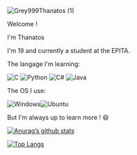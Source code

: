 ![Grey999Thanatos (1)](https://user-images.githubusercontent.com/72351945/148104926-029bd8e3-e602-421c-9394-fd1feace7b99.jpg)

Welcome !

I'm Thanatos

I'm 19 and currently a student at the EPITA.

The langage I'm learning:

![C](https://img.shields.io/badge/c-%2300599C.svg?style=for-the-badge&logo=c&logoColor=white) ![Python](https://img.shields.io/badge/python-3670A0?style=for-the-badge&logo=python&logoColor=ffdd54) ![C#](https://img.shields.io/badge/C%23-239120?style=for-the-badge&logo=c-sharp&logoColor=white) ![Java](https://img.shields.io/badge/Java-ED8B00?style=for-the-badge&logo=java&logoColor=white)



The OS I use:

![Windows](https://img.shields.io/badge/Windows-0078D6?style=for-the-badge&logo=windows&logoColor=white)![Ubuntu](https://img.shields.io/badge/Ubuntu-E95420?style=for-the-badge&logo=ubuntu&logoColor=white)

But I'm always up to learn more ! 😄


[![Anurag’s github stats](https://github-readme-stats.vercel.app/api?username=grey999)](https://github.com/grey999)

[![Top Langs](https://github-readme-stats.vercel.app/api/top-langs/?username=grey999)](https://github.com/grey999)
<!---
Grey999/Grey999 is a ✨ special ✨ repository because its `README.md` (this file) appears on your GitHub profile.
You can click the Preview link to take a look at your changes.
--->
